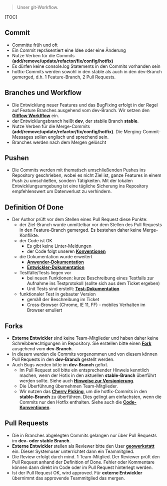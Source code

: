 >Unser git-Workflow.

[TOC]

## Commit
* Committe früh und oft
* Ein Commit repräsentiert eine Idee oder eine Änderung
* Nutze Verben für die Commits **(add/remove/update/refactor/fix/config/hotfix)**
* Es dürfen keine console.log Statements in den Commits vorhanden sein
* hotfix-Commits werden sowohl in den stable als auch in den dev-Branch gemerged, d.h. 1 Feature-Branch, 2 Pull Requests.

## Branches und Workflow
* Die Entwicklung neuer Features und das BugFixing erfolgt in der Regel auf Feature Branches ausgehend vom dev-Branch. Wir setzen den **[Gitflow Worklflow](https://www.atlassian.com/git/tutorials/comparing-workflows#gitflow-workflow)** ein.
* der Entwicklungsbranch heißt **dev**, der stabile Branch **stable**.
* Nutze Verben für die Merge-Commits **(add/remove/update/refactor/fix/config/hotfix)**. Die Merging-Commit-Messages sollen englisch und sprechend sein.
* Branches werden nach dem Mergen gelöscht

## Pushen
* Die Commits werden mit thematisch umschließenden Pushes ins Repository geschrieben, wobei es nicht Ziel ist, ganze Features in einem Push zu umschließen, sondern Tätigkeiten. Mit der lokalen Entwicklungsumgebung ist eine tägliche Sicherung ins Repository empfehlenswert um Datenverlust zu verhindern.

## Definition Of Done
* Der Author prüft vor dem Stellen eines Pull Request diese Punkte:
    - der Ziel-Branch wurde unmittelbar vor dem Stellen des Pull Requests in den Feature-Branch gemerged. Es bestehen daher keine Merge-Konflikte.
    - der Code ist OK
        - Es gibt keine Linter-Meldungen
        - der Code folgt unseren **[Konventionen](codingConventions.de.md)**
    - die Dokumentation wurde erweitert
        - **[Anwender-Dokumentation](doc.de.md)**
        - **[Entwickler-Dokumentation](remoteInterface.de.md)**
    - Testfälle/Tests liegen vor
        - bei neuen Funktionen: kurze Beschreibung eines Testfalls zur Aufnahme ins Testprotokoll (sollte sich aus dem Ticket ergeben)
        - Unit Tests sind erstellt: **[Test-Dokumentation](testing.de.md)**
    - funktionaler Test in gebauter Version
        - gemäß der Beschreibung im Ticket
        - Cross-Browser (Chrome, IE 11, FF) - mobiles Verhalten im Browser emuliert

## Forks
* **Externe Entwickler** sind keine Team-Mitglieder und haben daher keine Schreibberechtigungen im Repository. Sie erstellen bitte einen **[Fork](https://bitbucket.org/geowerkstatt-hamburg/masterportal/fork)** ausgehend vom **dev-Branch**.
* In diesem werden die Commits vorgenommen und von diesem können Pull Requests in den **dev-Branch** gestellt werden.
* Auch Bugs werden bitte im **dev-Branch** gefixt.
    - Im Pull Request soll bitte ein entsprechender Hinweis kenntlich machen, wenn der Hotix in den aktuellen **stable-Branch** überführt werden sollte. Siehe auch **[Hinweise zur Versionierung](versioning.de.md)**.
    - Die Überführung übernehmen Team-Mitglieder.
    - Wir nutzen das **[Cherry Picking](https://git-scm.com/docs/git-cherry-pick)**, um die hotfix-Commits in den **stable-Branch** zu überführen. Dies gelingt am einfachsten, wenn die Commits nur den Hotfix enthalten. Siehe auch die **[Code-Konventionen](codingConventions.de.md)**.

## Pull Requests
* Die in Branches abgelegten Commits gelangen nur über Pull Requests im **dev- oder stable Branch**.
* **Externe Entwickler** stellen als Reviewer bitte den User **[geowerkstatt](https://bitbucket.org/geowerkstatt)** ein. Dieser Systemuser unterrichtet dann ein Teammitglied.
* Die Review erfolgt durch mind. 1 Team-Mitglied. Der Reviewer prüft den Pull Request anhand der Definition of Done. Fehler oder Kommentare können dann direkt im Code oder im Pull Request hinterlegt werden.
* Ist der Pull Request OK, wird approved. Für **externe Entwickler** übernimmt das approvende Teammitglied das mergen.
